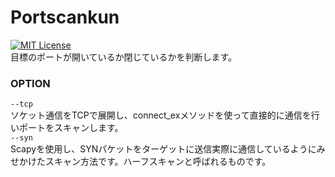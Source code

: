 # Portscankun  
[![MIT License](https://img.shields.io/badge/Scapy-2.4.2-green.svg)](https://scapy.readthedocs.io/en/latest/)  
目標のポートが開いているか閉じているかを判断します。  

### OPTION  
`--tcp`  
ソケット通信をTCPで展開し、connect_exメソッドを使って直接的に通信を行いポートをスキャンします。  
`--syn`  
Scapyを使用し、SYNパケットをターゲットに送信実際に通信しているようにみせかけたスキャン方法です。ハーフスキャンと呼ばれるものです。　　
